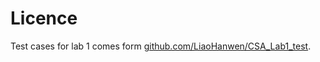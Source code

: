 # Licence


Test cases for lab 1 comes  form [github.com/LiaoHanwen/CSA_Lab1_test](https://github.com/LiaoHanwen/CSA_Lab1_test). 